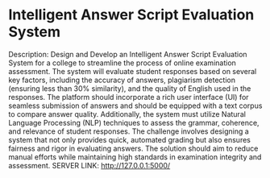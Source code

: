 

   # Intelligent Answer Script Evaluation System 
Description: Design and Develop an Intelligent Answer Script Evaluation 
System for a college to streamline the process of online examination 
assessment. The system will evaluate student responses based on several key 
factors, including the accuracy of answers, plagiarism detection (ensuring less 
than 30% similarity), and the quality of English used in the responses. The 
platform should incorporate a rich user interface (UI) for seamless submission 
of answers and should be equipped with a text corpus to compare answer 
quality. Additionally, the system must utilize Natural Language Processing 
(NLP) techniques to assess the grammar, coherence, and relevance of student 
responses. The challenge involves designing a system that not only provides 
quick, automated grading but also ensures fairness and rigor in evaluating 
answers. The solution should aim to reduce manual efforts while maintaining 
high standards in examination integrity and assessment. 
    SERVER LINK: http://127.0.0.1:5000/
